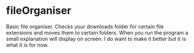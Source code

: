 # fileOrganiser
Basic file organiser.
Checks your downloads folder for certain file extensions and moves them to certain folders.
When you run the program a small explanation will display on screen.
I do want to make it better but it is what it is for now.

